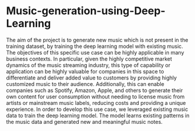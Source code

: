 # Music-generation-using-Deep-Learning
The aim of the project is to generate new music which is not present in the training dataset,  by training the deep learning model with existing music. The objectives of this specific use case can be highly applicable in many business contexts. In particular, given the highly competitive market dynamics of the music streaming industry, this type of capability or application can be highly valuable for companies in this space to differentiate and deliver added value to customers by providing highly customized music to their audience. Additionally, this can enable companies such as Spotify, Amazon, Apple, and others to generate their own content for user consumption without needing to license music from artists or mainstream music labels, reducing costs and providing a unique experience.
In order to develop this use case, we leveraged existing music data to train the deep learning model. The model learns existing patterns in the music data and generated new and meaningful music notes.
